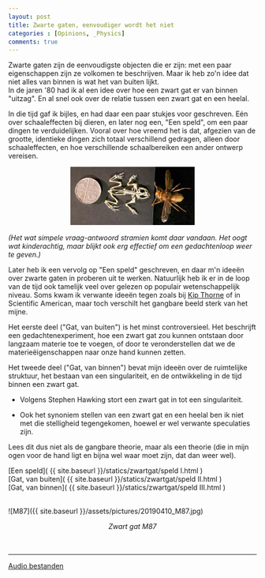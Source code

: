 ```yaml
---
layout: post
title: Zwarte gaten, eenvoudiger wordt het niet
categories : [Opinions, _Physics]
comments: true
---
```


Zwarte gaten zijn de eenvoudigste objecten die er zijn: met een paar eigenschappen zijn ze volkomen te beschrijven. Maar ik heb zo'n idee dat niet alles van binnen is wat het van buiten lijkt.<br>
In de jaren '80 had ik al een idee over hoe een zwart gat er van binnen "uitzag". En al snel ook over de relatie tussen een zwart gat en een heelal. 

In die tijd gaf ik bijles, en had daar een paar stukjes voor geschreven. E&eacute;n over schaaleffecten bij dieren, en later nog een, "Een speld", om een paar dingen te verduidelijken. Vooral over hoe vreemd het is dat, afgezien van de grootte, identieke dingen zich totaal verschillend gedragen, alleen door schaaleffecten, en hoe verschillende schaalbereiken een ander ontwerp vereisen.
<div align="center">
<img style="hight:50%;width:50%;" src="/assets/pictures/frog-wasp.jpg" alt="Plaatje kikker-wesp" />
</div>

<i>(Het wat simpele vraag-antwoord stramien komt daar vandaan. Het oogt wat kinderachtig, maar blijkt ook erg effectief om een gedachtenloop weer te geven.)</i>

Later heb ik een vervolg op "Een speld" geschreven, en daar m'n idee&euml;n over zwarte gaten in proberen uit te werken. Natuurlijk heb ik er in de loop van de tijd ook tamelijk veel over gelezen op populair wetenschappelijk niveau. Soms kwam ik verwante idee&euml;n tegen zoals bij <a HREF="/statics/ref/bronnen.html#thorne">Kip Thorne</a> of in Scientific American, maar toch verschilt het gangbare beeld sterk van het mijne.

Het eerste deel ("Gat, van buiten") is het minst controversieel. Het beschrijft een gedachtenexperiment, hoe een zwart gat zou kunnen ontstaan door langzaam materie toe te voegen, of door te veronderstellen dat we de materie&euml;igenschappen naar onze hand kunnen zetten.

Het tweede deel ("Gat, van binnen") bevat mijn idee&euml;n over de ruimtelijke struktuur, het bestaan van een singulariteit, en de ontwikkeling in de tijd binnen een zwart gat. 

* Volgens Stephen Hawking stort een zwart gat in tot een singulariteit.

* Ook het synoniem stellen van een zwart gat en een heelal ben ik niet met die stelligheid tegengekomen, hoewel er wel verwante speculaties zijn.

Lees dit dus niet als de gangbare theorie, maar als een theorie (die in mijn ogen voor de hand ligt en bijna wel waar moet zijn, dat dan weer wel).

[Een speld]( {{ site.baseurl }}/statics/zwartgat/speld I.html )<br>
[Gat, van buiten]( {{ site.baseurl }}/statics/zwartgat/speld II.html )<br>
[Gat, van binnen]( {{ site.baseurl }}/statics/zwartgat/speld III.html )<br><br>
<!-- [Plannen voor simulatie]( {{ site.baseurl }}/statics/zwartgat/speld simulatie.html )<br> -->
![M87]({{ site.baseurl }}/assets/pictures/20190410_M87.jpg)
<div align="center"><i>Zwart gat M87</i></div><br><br>
<hr>
<a HREF="{{ site.baseurl }}/statics/audio/audio.html" target="_blank">Audio bestanden</a> 
